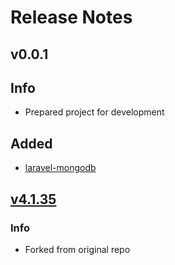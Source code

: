 # Release Notes

## v0.0.1

## Info

- Prepared project for development 

## Added

- [laravel-mongodb](https://github.com/jenssegers/laravel-mongodb)

## [v4.1.35](https://github.com/cnvs/canvas/compare/v4.1.34...v4.1.35)

### Info
- Forked from original repo

